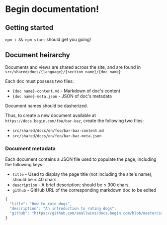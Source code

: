 # Begin documentation!

## Getting started

`npm i && npm start` should get you going!


## Document heirarchy

Documents and views are shared across the site, and are found in `src/shared/docs/{language}/{section name}/{doc name}`

Each doc must possess two files:
- `{doc name}-content.md` - Markdown of doc's content
- `{doc name}-meta.json` - JSON of doc's metadata

Document names should be dasherized.

Thus, to create a new document available at `https://docs.begin.com/foo/bar-baz`, create the following two files:
- `src/shared/docs/en/foo/bar-baz-content.md`
- `src/shared/docs/en/foo/bar-baz-meta.json`

### Document metadata

Each document contains a JSON file used to populate the page, including the following keys:
- `title` - Used to display the page title (not including the site's name); should be ≤ 40 chars.
- `description` - A brief description; should be ≤ 300 chars.
- `github` - GitHub URL of the corresponding markdown doc to be edited

```javascript
{
  "title": "How to rate dogs",
  "description": "An introduction to rating dogs",
  "github": "https://github.com/smallwins/docs.begin.com/blob/master/src/shared/docs/en/getting-started/introduction-content.md"
}
```

